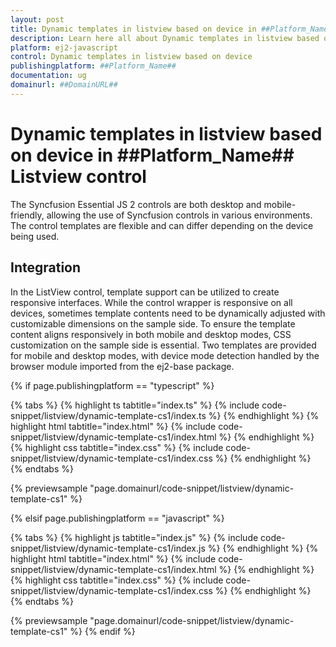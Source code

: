 ```yaml
---
layout: post
title: Dynamic templates in listview based on device in ##Platform_Name## Listview control | Syncfusion
description: Learn here all about Dynamic templates in listview based on device in Syncfusion ##Platform_Name## Listview control of Syncfusion Essential JS 2 and more.
platform: ej2-javascript
control: Dynamic templates in listview based on device
publishingplatform: ##Platform_Name##
documentation: ug
domainurl: ##DomainURL##
---
```


# Dynamic templates in listview based on device in ##Platform_Name## Listview control

The Syncfusion Essential JS 2 controls are both desktop and mobile-friendly, allowing the use of Syncfusion controls in various environments. The control templates are flexible and can differ depending on the device being used.

## Integration

In the ListView control, template support can be utilized to create responsive interfaces. While the control wrapper is responsive on all devices, sometimes template contents need to be dynamically adjusted with customizable dimensions on the sample side. To ensure the template content aligns responsively in both mobile and desktop modes, CSS customization on the sample side is essential. Two templates are provided for mobile and desktop modes, with device mode detection handled by the browser module imported from the ej2-base package.

{% if page.publishingplatform == "typescript" %}

 {% tabs %}
{% highlight ts tabtitle="index.ts" %}
{% include code-snippet/listview/dynamic-template-cs1/index.ts %}
{% endhighlight %}
{% highlight html tabtitle="index.html" %}
{% include code-snippet/listview/dynamic-template-cs1/index.html %}
{% endhighlight %}
{% highlight css tabtitle="index.css" %}
{% include code-snippet/listview/dynamic-template-cs1/index.css %}
{% endhighlight %}
{% endtabs %}

{% previewsample "page.domainurl/code-snippet/listview/dynamic-template-cs1" %}

{% elsif page.publishingplatform == "javascript" %}

{% tabs %}
{% highlight js tabtitle="index.js" %}
{% include code-snippet/listview/dynamic-template-cs1/index.js %}
{% endhighlight %}
{% highlight html tabtitle="index.html" %}
{% include code-snippet/listview/dynamic-template-cs1/index.html %}
{% endhighlight %}
{% highlight css tabtitle="index.css" %}
{% include code-snippet/listview/dynamic-template-cs1/index.css %}
{% endhighlight %}
{% endtabs %}

{% previewsample "page.domainurl/code-snippet/listview/dynamic-template-cs1" %}
{% endif %}